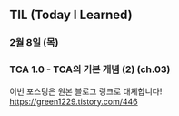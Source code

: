 ## TIL (Today I Learned)

### 2월 8일 (목)    
### TCA 1.0 - TCA의 기본 개념 (2) (ch.03)    
이번 포스팅은 원본 블로그 링크로 대체합니다!   
https://green1229.tistory.com/446       